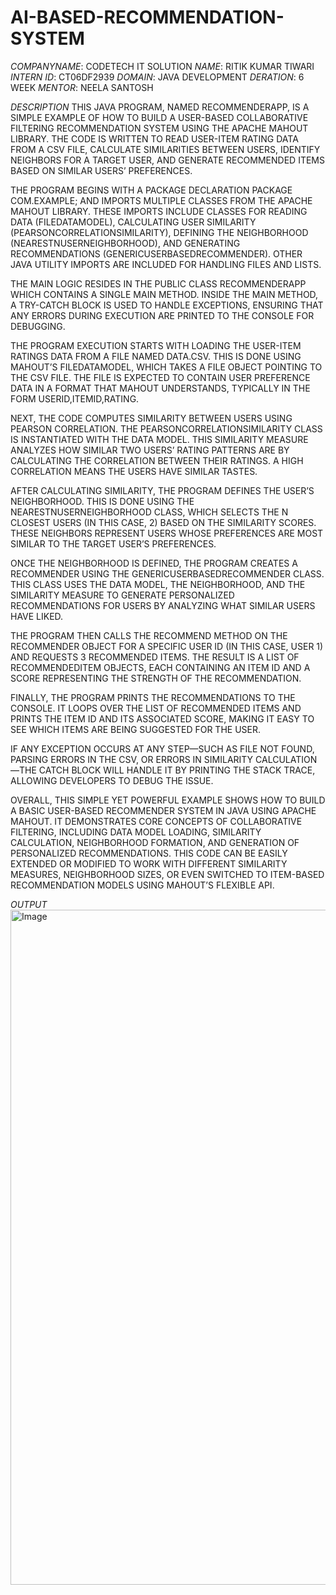 # AI-BASED-RECOMMENDATION-SYSTEM
*COMPANYNAME*: CODETECH IT SOLUTION
*NAME*: RITIK KUMAR TIWARI
*INTERN ID*: CT06DF2939
*DOMAIN*: JAVA DEVELOPMENT
*DERATION*: 6 WEEK
*MENTOR*: NEELA SANTOSH

*DESCRIPTION*
THIS JAVA PROGRAM, NAMED RECOMMENDERAPP, IS A SIMPLE EXAMPLE OF HOW TO BUILD A USER-BASED COLLABORATIVE FILTERING RECOMMENDATION SYSTEM USING THE APACHE MAHOUT LIBRARY. THE CODE IS WRITTEN TO READ USER-ITEM RATING DATA FROM A CSV FILE, CALCULATE SIMILARITIES BETWEEN USERS, IDENTIFY NEIGHBORS FOR A TARGET USER, AND GENERATE RECOMMENDED ITEMS BASED ON SIMILAR USERS’ PREFERENCES.

THE PROGRAM BEGINS WITH A PACKAGE DECLARATION PACKAGE COM.EXAMPLE; AND IMPORTS MULTIPLE CLASSES FROM THE APACHE MAHOUT LIBRARY. THESE IMPORTS INCLUDE CLASSES FOR READING DATA (FILEDATAMODEL), CALCULATING USER SIMILARITY (PEARSONCORRELATIONSIMILARITY), DEFINING THE NEIGHBORHOOD (NEARESTNUSERNEIGHBORHOOD), AND GENERATING RECOMMENDATIONS (GENERICUSERBASEDRECOMMENDER). OTHER JAVA UTILITY IMPORTS ARE INCLUDED FOR HANDLING FILES AND LISTS.

THE MAIN LOGIC RESIDES IN THE PUBLIC CLASS RECOMMENDERAPP WHICH CONTAINS A SINGLE MAIN METHOD. INSIDE THE MAIN METHOD, A TRY-CATCH BLOCK IS USED TO HANDLE EXCEPTIONS, ENSURING THAT ANY ERRORS DURING EXECUTION ARE PRINTED TO THE CONSOLE FOR DEBUGGING.

THE PROGRAM EXECUTION STARTS WITH LOADING THE USER-ITEM RATINGS DATA FROM A FILE NAMED DATA.CSV. THIS IS DONE USING MAHOUT’S FILEDATAMODEL, WHICH TAKES A FILE OBJECT POINTING TO THE CSV FILE. THE FILE IS EXPECTED TO CONTAIN USER PREFERENCE DATA IN A FORMAT THAT MAHOUT UNDERSTANDS, TYPICALLY IN THE FORM USERID,ITEMID,RATING.

NEXT, THE CODE COMPUTES SIMILARITY BETWEEN USERS USING PEARSON CORRELATION. THE PEARSONCORRELATIONSIMILARITY CLASS IS INSTANTIATED WITH THE DATA MODEL. THIS SIMILARITY MEASURE ANALYZES HOW SIMILAR TWO USERS’ RATING PATTERNS ARE BY CALCULATING THE CORRELATION BETWEEN THEIR RATINGS. A HIGH CORRELATION MEANS THE USERS HAVE SIMILAR TASTES.

AFTER CALCULATING SIMILARITY, THE PROGRAM DEFINES THE USER’S NEIGHBORHOOD. THIS IS DONE USING THE NEARESTNUSERNEIGHBORHOOD CLASS, WHICH SELECTS THE N CLOSEST USERS (IN THIS CASE, 2) BASED ON THE SIMILARITY SCORES. THESE NEIGHBORS REPRESENT USERS WHOSE PREFERENCES ARE MOST SIMILAR TO THE TARGET USER’S PREFERENCES.

ONCE THE NEIGHBORHOOD IS DEFINED, THE PROGRAM CREATES A RECOMMENDER USING THE GENERICUSERBASEDRECOMMENDER CLASS. THIS CLASS USES THE DATA MODEL, THE NEIGHBORHOOD, AND THE SIMILARITY MEASURE TO GENERATE PERSONALIZED RECOMMENDATIONS FOR USERS BY ANALYZING WHAT SIMILAR USERS HAVE LIKED.

THE PROGRAM THEN CALLS THE RECOMMEND METHOD ON THE RECOMMENDER OBJECT FOR A SPECIFIC USER ID (IN THIS CASE, USER 1) AND REQUESTS 3 RECOMMENDED ITEMS. THE RESULT IS A LIST OF RECOMMENDEDITEM OBJECTS, EACH CONTAINING AN ITEM ID AND A SCORE REPRESENTING THE STRENGTH OF THE RECOMMENDATION.

FINALLY, THE PROGRAM PRINTS THE RECOMMENDATIONS TO THE CONSOLE. IT LOOPS OVER THE LIST OF RECOMMENDED ITEMS AND PRINTS THE ITEM ID AND ITS ASSOCIATED SCORE, MAKING IT EASY TO SEE WHICH ITEMS ARE BEING SUGGESTED FOR THE USER.

IF ANY EXCEPTION OCCURS AT ANY STEP—SUCH AS FILE NOT FOUND, PARSING ERRORS IN THE CSV, OR ERRORS IN SIMILARITY CALCULATION—THE CATCH BLOCK WILL HANDLE IT BY PRINTING THE STACK TRACE, ALLOWING DEVELOPERS TO DEBUG THE ISSUE.

OVERALL, THIS SIMPLE YET POWERFUL EXAMPLE SHOWS HOW TO BUILD A BASIC USER-BASED RECOMMENDER SYSTEM IN JAVA USING APACHE MAHOUT. IT DEMONSTRATES CORE CONCEPTS OF COLLABORATIVE FILTERING, INCLUDING DATA MODEL LOADING, SIMILARITY CALCULATION, NEIGHBORHOOD FORMATION, AND GENERATION OF PERSONALIZED RECOMMENDATIONS. THIS CODE CAN BE EASILY EXTENDED OR MODIFIED TO WORK WITH DIFFERENT SIMILARITY MEASURES, NEIGHBORHOOD SIZES, OR EVEN SWITCHED TO ITEM-BASED RECOMMENDATION MODELS USING MAHOUT’S FLEXIBLE API.

*OUTPUT*
<img width="1920" height="1080" alt="Image" src="https://github.com/user-attachments/assets/5e718064-5ddf-4fb3-98af-3c6b1b0a7961" />

